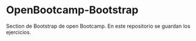# OpenBootcamp-Bootstrap
Section de Bootstrap de open Bootcamp. En este repositorio se guardan los ejercicios.
